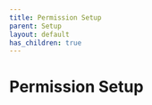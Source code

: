 ```yaml
---
title: Permission Setup
parent: Setup
layout: default 
has_children: true
---
```


# Permission Setup